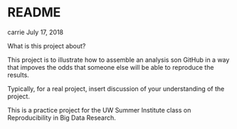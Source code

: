 README
================
carrie
July 17, 2018

What is this project about?

This project is to illustrate how to assemble an analysis son GitHub in a way that impoves the odds that someone else will be able to reproduce the results.

Typically, for a real project, insert discussion of your understanding of the project.

This is a practice project for the UW Summer Institute class on Reproducibility in Big Data Research.
